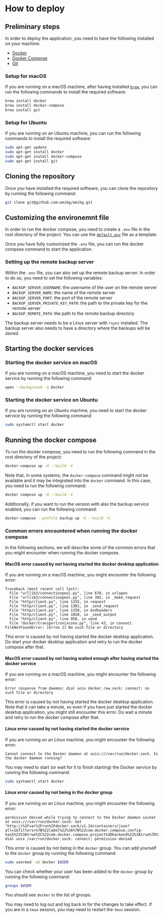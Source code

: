 # How to deploy

## Preliminary steps
In order to deploy the application, you need to have the following installed on your machine:

- [Docker](https://docs.docker.com/get-docker/)
- [Docker Compose](https://docs.docker.com/compose/install/)
- [Git](https://git-scm.com/book/en/v2/Getting-Started-Installing-Git)

### Setup for macOS
If you are running on a macOS machine, after having installed [`brew`](https://brew.sh/), you can run the following commands to install the required software:

```bash
brew install docker
brew install docker-compose
brew install git
```

### Setup for Ubuntu
If you are running on an Ubuntu machine, you can run the following commands to install the required software:

```bash
sudo apt-get update
sudo apt-get install docker
sudo apt-get install docker-compose
sudo apt-get install git
```

## Cloning the repository
Once you have installed the required software, you can clone the repository by running the following command:

```bash
git clone git@github.com:emikg/emikg.git
```

## Customizing the environemnt file
In order to run the docker compose, you need to create a `.env` file in the root directory of the project. You can use the [`default_env`](https://github.com/emikg/emikg/blob/main/default_env) file as a template.

Once you have fully customized the `.env` file, you can run the docker compose command to start the application.

### Setting up the remote backup server
Within the `.env` file, you can also set up the remote backup server. In order to do so, you need to set the following variables:

- `BACKUP_SERVER_USERNAME`: the username of the user on the remote server
- `BACKUP_SERVER_NAME`: the name of the remote server
- `BACKUP_SERVER_PORT`: the port of the remote server
- `BACKUP_SERVER_PRIVATE_KEY_PATH`: the path to the private key for the remote server
- `BACKUP_REMOTE_PATH`: the path to the remote backup directory

The backup server needs to be a Linux server with `rsync` installed. The backup server also needs to have a directory where the backups will be stored.

## Starting the docker services

### Starting the docker service on macOS
If you are running on a macOS machine, you need to start the docker service by running the following command:

```bash
open --background -a Docker
```

### Starting the docker service on Ubuntu
If you are running on an Ubuntu machine, you need to start the docker service by running the following command:

```bash
sudo systemctl start docker
```

## Running the docker compose
To run the docker compose, you need to run the following command in the root directory of the project:

```bash
docker-compose up -d --build -V
```

Note that, in some systems, the `docker-compose` command might not be available and it may be integrated into the `docker` command. In this case, you need to run the following command:

```bash
docker compose up -d --build -V
```

Additionally, if you want to run the version with also the backup service enabled, you can run the following command:

```bash
docker-compose --profile backup up -d --build -V
```

### Common errors encountered when running the docker compose
In the following sections, we will describe some of the common errors that you might encounter when running the docker compose.

#### MacOS error caused by not having started the docker desktop application
If you are running on a macOS machine, you might encounter the following error:

```text
Traceback (most recent call last):
  File "urllib3/connectionpool.py", line 670, in urlopen
  File "urllib3/connectionpool.py", line 392, in _make_request
  File "http/client.py", line 1255, in request
  File "http/client.py", line 1301, in _send_request
  File "http/client.py", line 1250, in endheaders
  File "http/client.py", line 1010, in _send_output
  File "http/client.py", line 950, in send
  File "docker/transport/unixconn.py", line 43, in connect
FileNotFoundError: [Errno 2] No such file or directory
```

This error is caused by not having started the docker desktop application. Do start your docker desktop application and retry to run the docker compose after that.

#### MacOS error caused by not having waited enough after having started the docker service
If you are running on a macOS machine, you might encounter the following error:

```text
Error response from daemon: dial unix docker.raw.sock: connect: no such file or directory
```

This error is caused by not having started the docker desktop application. Note that it can take a minute, so even if you have just started the docker desktop application, you might still encounter this error. Do wait a minute and retry to run the docker compose after that.

#### Linux error caused by not having started the docker service
If you are running on an Linux machine, you might encounter the following error:

```text
Cannot connect to the Docker daemon at unix:///var/run/docker.sock. Is the docker daemon running?
```

You may need to start (or wait for it to finish starting) the Docker service by running the following command:

```bash
sudo systemctl start docker
```

#### Linux error caused by not being in the docker group
If you are running on an Linux machine, you might encounter the following error:

```text
permission denied while trying to connect to the Docker daemon socket at unix:///var/run/docker.sock: Get "http://%2Fvar%2Frun%2Fdocker.sock/v1.24/containers/json?all=1&filters=%7B%22label%22%3A%7B%22com.docker.compose.config-hash%22%3Atrue%2C%22com.docker.compose.project%3Dbackend%22%3Atrue%7D%7D": dial unix /var/run/docker.sock: connect: permission denied
```

This error is caused by not being in the `docker` group. You can add yourself to the `docker` group by running the following command:

```bash
sudo usermod -aG docker $USER
```

You can check whether your user has been added to the `docker` group by running the following command:

```bash
groups $USER
```

You should see `docker` in the list of groups.

You may need to log out and log back in for the changes to take effect. If you are in a `tmux` session, you may need to restart the `tmux` session.